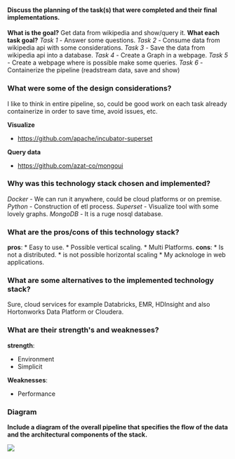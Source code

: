 <!-- Please find attached a .PDF with the instructions for the take home test for the Cloud Data Engineering position at DASA. 
The test details the requirements on building an example ETL pipeline that can process the WikiMedia event stream in Python. 
The test will be used to gauge your knowledge of Python, SQL, Unix, ETL architecture, documentation, databases, and other useful skills. 
Please note that the test isn’t intended to be completed but do try to do as many of the tasks as you can within the time allotted. 
The product of this test should be a GitHub repository that contains your code and documentation submission. 
You will have three days to work on the test as much as you would like. 
Any time before midnight of the 6 th full day please check-in your submission to the repository and send me the URL. 
Updates or initial check-ins to the repository after midnight of the sixth day won’t be considered part of your test submission. 
TEST SUBMISSION CUTOFF: Midnight (UTC-3) May 31th You can use GCP, AWS, Azure services to solve the test. Ex: Pub/Sub, Kinesis, Spark, Dataflow, Glue, BigQuery, Athena, etc. If you choose to implement the test tasks using Cloud services please be sure to stay with the limits of the free tier those providers offers. 
Choosing to perform the test tasks outside of Cloud with a traditional BASH, Python, Docker technology stack will not have a negative impact on your test results. If you have any questions about the test please feel free to email me today or over the weekend. Good luck! -->

#### Discuss the planning of the task(s) that were completed and their final implementations.
**What is the goal?**
Get data from wikipedia and show/query it.
**What each task goal?**
*Task 1* - Answer some questions.
*Task 2* - Consume data from wikipedia api with some considerations.
*Task 3* - Save the data from wikipedia api into a database.
*Task 4* - Create a Graph in a webpage.
*Task 5* - Create a webpage where is possible make some queries.
*Task 6* - Containerize the pipeline (readstream data, save and show)

### What were some of the design considerations?
I like to think in entire pipeline, so, could be good work on each task already containerize in order to save time, avoid issues, etc.

**Visualize**
 * https://github.com/apache/incubator-superset

**Query data**
 * https://github.com/azat-co/mongoui

### Why was this technology stack chosen and implemented?
*Docker* -  We can run it anywhere, could be cloud platforms or on premise.
*Python* - Construction of etl process.
*Superset* - Visualize tool with some lovely graphs.
*MongoDB* - It is a ruge nosql database.


### What are the pros/cons of this technology stack?
**pros**: 
    * Easy to use.
    * Possible vertical scaling.
    * Multi Platforms.
**cons**: 
    * Is not a distributed.
    * is not possible horizontal scaling
    * My acknologe in web applications.

### What are some alternatives to the implemented technology stack?
Sure, cloud services for example Databricks, EMR, HDInsight and also Hortonworks Data Platform or Cloudera.

### What are their strength's and weaknesses?
**strength**:
   * Environment
   * Simplicit
   
**Weaknesses**:
   * Performance

### Diagram
**Include a diagram of the overall pipeline that specifies the flow of the data and the architectural components of the stack.**

![](Python-Take-Home-Coding---Dasa/imagens/diagram.png)


<!-- Include installation instructions on how to install your code and dependencies. -->
<!-- All documentation and code should be checked into a Git compatible repository that is remotely accessible such as GitHub or BitBucket.
Documentation should be in Markdown ( .md ) format as a README.md at the root of the Git repository -->